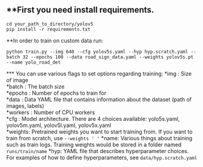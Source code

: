 **First you need install requirements.
---
`cd your_path_to_directory/yolov5` </br>
`pip install -r requirements.txt`


**In order to train on custom data run:

`python train.py --img 640 --cfg yolov5s.yaml --hyp hyp.scratch.yaml --batch 32 --epochs 100 --data road_sign_data.yaml --weights yolov5s.pt  --name yolo_road_det`

*** You can use various flags to set options regarding training:
*img : Size of image </br>
*batch : The batch size </br>
*epochs : Number of epochs to train for </br>
*data : Data YAML file that contains information about the dataset (path of images, labels) </br>
*workers : Number of CPU workers </br>
*cfg : Model architecture. There are 4 choices available: yolo5s.yaml, yolov5m.yaml, yolov5l.yaml, yolov5x.yaml </br>
*weights: Pretrained weights you want to start training from. If you want to train from scratch, use `--weights ' '`
*name: Various things about training such as train logs. Training weights would be stored in a folder named `runs/train/name`
*hyp: YAML file that describes hyperparameter choices. For examples of how to define hyperparameters, see `data/hyp.scratch.yaml`
